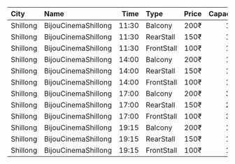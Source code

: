 | City     | Name                |  Time | Type       | Price | Capacity | Booked |
| :------- | :------------------ | ----: | :--------- | ----: | -------: | -----: |
| Shillong | BijouCinemaShillong | 11:30 | Balcony    |  200₹ |      100 |      0 |
| Shillong | BijouCinemaShillong | 11:30 | RearStall  |  150₹ |      100 |      0 |
| Shillong | BijouCinemaShillong | 11:30 | FrontStall |  100₹ |      100 |      0 |
| Shillong | BijouCinemaShillong | 14:00 | Balcony    |  200₹ |      100 |      0 |
| Shillong | BijouCinemaShillong | 14:00 | RearStall  |  150₹ |      100 |      0 |
| Shillong | BijouCinemaShillong | 14:00 | FrontStall |  100₹ |      100 |      0 |
| Shillong | BijouCinemaShillong | 17:00 | Balcony    |  200₹ |      365 |      0 |
| Shillong | BijouCinemaShillong | 17:00 | RearStall  |  150₹ |      245 |      0 |
| Shillong | BijouCinemaShillong | 17:00 | FrontStall |  100₹ |      319 |     87 |
| Shillong | BijouCinemaShillong | 19:15 | Balcony    |  200₹ |      100 |      0 |
| Shillong | BijouCinemaShillong | 19:15 | RearStall  |  150₹ |      100 |      0 |
| Shillong | BijouCinemaShillong | 19:15 | FrontStall |  100₹ |      100 |      0 |